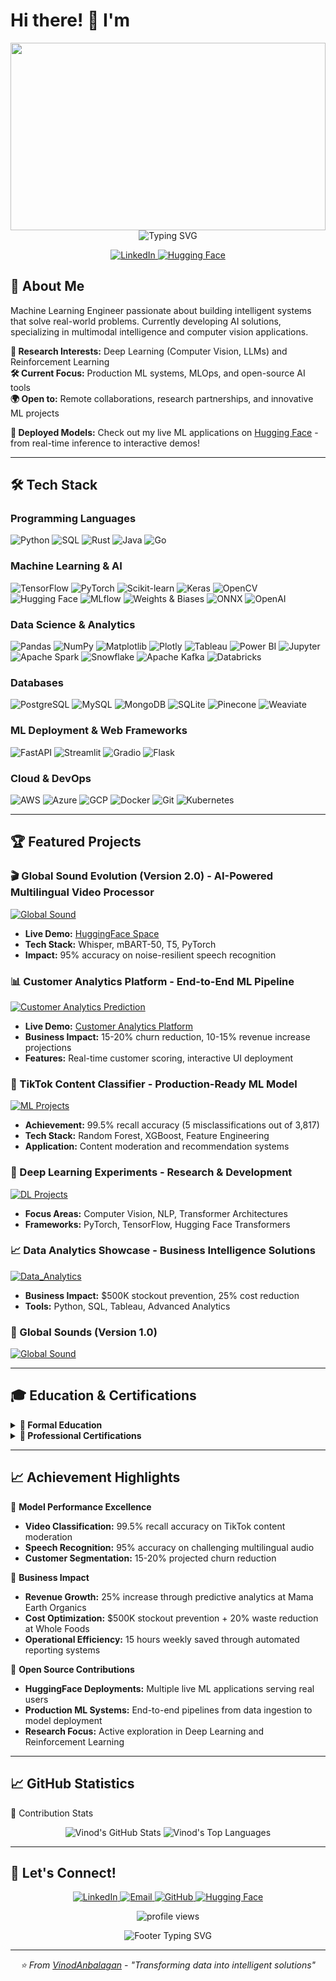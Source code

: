 # Hi there! 👋 I'm 

<div align="center">
  <!-- Custom header with neural network theme -->
  <img width="100%" height="300" src="https://capsule-render.vercel.app/api?type=waving&color=gradient&customColorList=6,11,20&height=300&section=header&text=Vinod%20Anbalagan&fontSize=50&fontColor=fff&animation=twinkling&fontAlignY=35&desc=Machine%20Learning%20Engineer%20%7C%20AI%20Enthusiast&descAlignY=55&descSize=20"/>
  <!-- Animated typing with clean background -->
  <img src="https://readme-typing-svg.herokuapp.com?font=JetBrains+Mono&size=28&duration=3000&pause=1000&color=36BCF7&center=true&vCenter=true&width=600&lines=Building+AI+Solutions;Python+%7C+TensorFlow+%7C+PyTorch;ML+%26+Deep+Learning;Transforming+Data+into+Intelligence" alt="Typing SVG" />
</div>
<p align="center">
  <a href="https://www.linkedin.com/in/vinod-anbalagan/">
    <img src="https://img.shields.io/badge/LinkedIn-0077B5?style=flat-square&logo=linkedin&logoColor=white" alt="LinkedIn"/>
  </a>
  <a href="https://huggingface.co/vinod-anbalagan">
    <img src="https://img.shields.io/badge/🤗-Hugging%20Face-yellow?style=flat-square" alt="Hugging Face"/>
  </a>
</p>

## 🚀 About Me

Machine Learning Engineer passionate about building intelligent systems that solve real-world problems. Currently developing AI solutions, specializing in multimodal intelligence and computer vision applications.

**🔬 Research Interests:** Deep Learning (Computer Vision, LLMs) and Reinforcement Learning  
**🛠️ Current Focus:** Production ML systems, MLOps, and open-source AI tools  
**🌍 Open to:** Remote collaborations, research partnerships, and innovative ML projects  

**🚀 Deployed Models:** Check out my live ML applications on [Hugging Face](https://huggingface.co/vinod-anbalagan) - from real-time inference to interactive demos!

---

## 🛠 **Tech Stack** 

### Programming Languages
<p align="left">
  <img src="https://img.shields.io/badge/Python-3776AB?style=for-the-badge&logo=python&logoColor=white" alt="Python" />
  <img src="https://img.shields.io/badge/SQL-4479A1?style=for-the-badge&logo=mysql&logoColor=white" alt="SQL" />
  <img src="https://img.shields.io/badge/Rust-000000?style=for-the-badge&logo=rust&logoColor=white" alt="Rust" />
  <img src="https://img.shields.io/badge/Java-ED8B00?style=for-the-badge&logo=java&logoColor=white" alt="Java" />
  <img src="https://img.shields.io/badge/Go-00ADD8?style=for-the-badge&logo=go&logoColor=white" alt="Go" />
</p>

### Machine Learning & AI
<p align="left">
  <img src="https://img.shields.io/badge/TensorFlow-FF6F00?style=for-the-badge&logo=tensorflow&logoColor=white" alt="TensorFlow" />
  <img src="https://img.shields.io/badge/PyTorch-EE4C2C?style=for-the-badge&logo=pytorch&logoColor=white" alt="PyTorch" />
  <img src="https://img.shields.io/badge/scikit--learn-F7931E?style=for-the-badge&logo=scikit-learn&logoColor=white" alt="Scikit-learn" />
  <img src="https://img.shields.io/badge/Keras-D00000?style=for-the-badge&logo=keras&logoColor=white" alt="Keras" />
  <img src="https://img.shields.io/badge/OpenCV-27338e?style=for-the-badge&logo=OpenCV&logoColor=white" alt="OpenCV" />
  <img src="https://img.shields.io/badge/Hugging%20Face-FFD21E?style=for-the-badge&logo=huggingface&logoColor=black" alt="Hugging Face" />
  <img src="https://img.shields.io/badge/MLflow-0194E2?style=for-the-badge&logo=mlflow&logoColor=white" alt="MLflow" />
  <img src="https://img.shields.io/badge/Weights%20%26%20Biases-3B3B3B?style=for-the-badge&logo=weightsandbiases&logoColor=white" alt="Weights & Biases" />
  <img src="https://img.shields.io/badge/ONNX-005EC4?style=for-the-badge&logo=onnx&logoColor=white" alt="ONNX" />
  <img src="https://img.shields.io/badge/OpenAI-412991?style=for-the-badge&logo=openai&logoColor=white" alt="OpenAI" />
</p>

### Data Science & Analytics
<p align="left">
  <img src="https://img.shields.io/badge/pandas-150458?style=for-the-badge&logo=pandas&logoColor=white" alt="Pandas" />
  <img src="https://img.shields.io/badge/numpy-013243?style=for-the-badge&logo=numpy&logoColor=white" alt="NumPy" />
  <img src="https://img.shields.io/badge/Matplotlib-11557c?style=for-the-badge&logo=matplotlib&logoColor=white" alt="Matplotlib" />
  <img src="https://img.shields.io/badge/Plotly-239120?style=for-the-badge&logo=plotly&logoColor=white" alt="Plotly" />
  <img src="https://img.shields.io/badge/Tableau-E97627?style=for-the-badge&logo=tableau&logoColor=white" alt="Tableau" />
  <img src="https://img.shields.io/badge/Power%20BI-F2C811?style=for-the-badge&logo=powerbi&logoColor=black" alt="Power BI" />
  <img src="https://img.shields.io/badge/Jupyter-F37626?style=for-the-badge&logo=jupyter&logoColor=white" alt="Jupyter" />
  <img src="https://img.shields.io/badge/Apache%20Spark-E25A1C?style=for-the-badge&logo=apachespark&logoColor=white" alt="Apache Spark" />
  <img src="https://img.shields.io/badge/Snowflake-29B5E8?style=for-the-badge&logo=snowflake&logoColor=white" alt="Snowflake" />
  <img src="https://img.shields.io/badge/Apache%20Kafka-231F20?style=for-the-badge&logo=apachekafka&logoColor=white" alt="Apache Kafka" />
  <img src="https://img.shields.io/badge/Databricks-FF3621?style=for-the-badge&logo=databricks&logoColor=white" alt="Databricks" />
</p>

### Databases
<p align="left">
  <img src="https://img.shields.io/badge/PostgreSQL-316192?style=for-the-badge&logo=postgresql&logoColor=white" alt="PostgreSQL" />
  <img src="https://img.shields.io/badge/MySQL-005C84?style=for-the-badge&logo=mysql&logoColor=white" alt="MySQL" />
  <img src="https://img.shields.io/badge/MongoDB-4EA94B?style=for-the-badge&logo=mongodb&logoColor=white" alt="MongoDB" />
  <img src="https://img.shields.io/badge/SQLite-07405E?style=for-the-badge&logo=sqlite&logoColor=white" alt="SQLite" />
  <img src="https://img.shields.io/badge/Pinecone-2DCC70?style=for-the-badge&logo=pinecone&logoColor=white" alt="Pinecone" />
  <img src="https://img.shields.io/badge/Weaviate-222222?style=for-the-badge&logo=weaviate&logoColor=white" alt="Weaviate" />
</p>

### ML Deployment & Web Frameworks
<p align="left">
  <img src="https://img.shields.io/badge/FastAPI-009688?style=for-the-badge&logo=fastapi&logoColor=white" alt="FastAPI" />
  <img src="https://img.shields.io/badge/Streamlit-FF4B4B?style=for-the-badge&logo=streamlit&logoColor=white" alt="Streamlit" />
  <img src="https://img.shields.io/badge/Gradio-FFA500?style=for-the-badge&logo=gradio&logoColor=white" alt="Gradio" />
  <img src="https://img.shields.io/badge/Flask-000000?style=for-the-badge&logo=flask&logoColor=white" alt="Flask" />
</p>

### Cloud & DevOps
<p align="left">
  <img src="https://img.shields.io/badge/AWS-FF9900?style=for-the-badge&logo=amazonaws&logoColor=white" alt="AWS" />
  <img src="https://img.shields.io/badge/Azure-0078D4?style=for-the-badge&logo=microsoftazure&logoColor=white" alt="Azure" />
  <img src="https://img.shields.io/badge/GCP-4285F4?style=for-the-badge&logo=googlecloud&logoColor=white" alt="GCP" />
  <img src="https://img.shields.io/badge/Docker-2CA5E0?style=for-the-badge&logo=docker&logoColor=white" alt="Docker" />
  <img src="https://img.shields.io/badge/Git-F05032?style=for-the-badge&logo=git&logoColor=white" alt="Git" />
  <img src="https://img.shields.io/badge/Kubernetes-326CE5?style=for-the-badge&logo=kubernetes&logoColor=white" alt="Kubernetes" />
</p>

---

## 🏆 Featured Projects

### 🎬 Global Sound Evolution (Version 2.0) - AI-Powered Multilingual Video Processor
[![Global Sound](https://github-readme-stats.vercel.app/api/pin/?username=VinodAnbalagan&repo=global_sound_evolution&theme=graywhite&show_owner=true)](https://github.com/VinodAnbalagan/global_sound_evolution) 
- **Live Demo:** [HuggingFace Space](https://huggingface.co/spaces/vinod-anbalagan/global-sound-evolution)
- **Tech Stack:** Whisper, mBART-50, T5, PyTorch
- **Impact:** 95% accuracy on noise-resilient speech recognition

### 📊 Customer Analytics Platform - End-to-End ML Pipeline
[![Customer Analytics Prediction](https://github-readme-stats.vercel.app/api/pin/?username=VinodAnbalagan&repo=Customer_Purchasing_Behaviors&theme=graywhite&show_owner=true)](https://github.com/VinodAnbalagan/Customer_Purchasing_Behaviors.git) 
- **Live Demo:** [Customer Analytics Platform](https://huggingface.co/spaces/vinod-anbalagan/customer_analytics_platform)
- **Business Impact:** 15-20% churn reduction, 10-15% revenue increase projections
- **Features:** Real-time customer scoring, interactive UI deployment

### 🎯 TikTok Content Classifier - Production-Ready ML Model
[![ML Projects](https://github-readme-stats.vercel.app/api/pin/?username=VinodAnbalagan&repo=ML_Projects&theme=graywhite&show_owner=true)](https://github.com/VinodAnbalagan/ML_Projects) 
- **Achievement:** 99.5% recall accuracy (5 misclassifications out of 3,817)
- **Tech Stack:** Random Forest, XGBoost, Feature Engineering
- **Application:** Content moderation and recommendation systems

### 🧠 Deep Learning Experiments - Research & Development
[![DL Projects](https://github-readme-stats.vercel.app/api/pin/?username=VinodAnbalagan&repo=Deep_Learning_Experiments&theme=graywhite&show_owner=true)](https://github.com/VinodAnbalagan/Deep_Learning_Experiments.git)   
- **Focus Areas:** Computer Vision, NLP, Transformer Architectures
- **Frameworks:** PyTorch, TensorFlow, Hugging Face Transformers

### 📈 Data Analytics Showcase - Business Intelligence Solutions
[![Data_Analytics](https://github-readme-stats.vercel.app/api/pin/?username=VinodAnbalagan&repo=Data_Analytics&theme=graywhite&show_owner=true)](https://github.com/VinodAnbalagan/Data_Analytics)   
- **Business Impact:** $500K stockout prevention, 25% cost reduction
- **Tools:** Python, SQL, Tableau, Advanced Analytics

### 🎯 Global Sounds (Version 1.0)
[![Global Sound](https://github-readme-stats.vercel.app/api/pin/?username=VinodAnbalagan&repo=global-sound&theme=graywhite&show_owner=true)](https://github.com/VinodAnbalagan/global-sound) 

</div>

---

## 🎓 Education & Certifications
<details>
<summary><b>🏫 Formal Education</b></summary>
  
- 🏛️ University of Toronto - Data Science & Machine Learning Certification  
- 🏛️ Stanford University - Machine Learning Specialization  
- 🏛️ University of Windsor - Master of Applied Science - Electrical Engineering 
- 🏛️ Anna University - Bachelor of Engineering - Electronics and Communication Engineering 
</details>
<details>
<summary><b>🏅 Professional Certifications</b></summary>
 
- 🔬 IBM - AI Developer Certification  
- 🤖 NVIDIA - AI Operations & Infrastructure Fundamentals  
- 📊 Wolfram Research - ML Statistical Foundations Professional Certificate  
- 📈 Google - Advanced Data Analytics Professional Certificate  
- 🏛️ University of Pennsylvania - AI, ML Essentials & Statistics 
- 🐍 OpenEDG Python Institute - Programming with Python Professional
- 🏛️ Ludwig Maximilian University Munich - Competitive Strategy & Organization Design 
- ☁️ AWS - Cloud Technical Essentials 
- 🐧 Canonical - Linux Professional Certification 

</details>

---

## 📈 Achievement Highlights

🎯 **Model Performance Excellence**
- **Video Classification:** 99.5% recall accuracy on TikTok content moderation
- **Speech Recognition:** 95% accuracy on challenging multilingual audio
- **Customer Segmentation:** 15-20% projected churn reduction

💼 **Business Impact**
- **Revenue Growth:** 25% increase through predictive analytics at Mama Earth Organics
- **Cost Optimization:** $500K stockout prevention + 20% waste reduction at Whole Foods  
- **Operational Efficiency:** 15 hours weekly saved through automated reporting systems

🚀 **Open Source Contributions**
- **HuggingFace Deployments:** Multiple live ML applications serving real users
- **Production ML Systems:** End-to-end pipelines from data ingestion to model deployment
- **Research Focus:** Active exploration in Deep Learning and Reinforcement Learning
        
---

## 📈 GitHub Statistics

🎯 Contribution Stats
<div align="center">
  <!-- GitHub Stats Card (Corrected) -->
  <img src="https://github-readme-stats.vercel.app/api?username=VinodAnbalagan&show_icons=true&theme=graywhite&hide_border=true&custom_title=Vinod's%20GitHub%20Stats" alt="Vinod's GitHub Stats"/>
  
  <!-- Top Languages Card -->
  <img src="https://github-readme-stats.vercel.app/api/top-langs/?username=VinodAnbalagan&layout=compact&theme=graywhite&hide_border=true&langs_count=10" alt="Vinod's Top Languages"/>
</div>

---

## 🤝 Let's Connect!

<p align="center">
  <a href="https://www.linkedin.com/in/vinod-anbalagan/">
    <img src="https://img.shields.io/badge/LinkedIn-0077B5?style=for-the-badge&logo=linkedin&logoColor=white" alt="LinkedIn"/>
  </a>
  <a href="mailto:vinodanbalagan@gmail.com">
    <img src="https://img.shields.io/badge/Email-D14836?style=for-the-badge&logo=gmail&logoColor=white" alt="Email"/>
  </a>
  <a href="https://github.com/VinodAnbalagan">
    <img src="https://img.shields.io/badge/GitHub-100000?style=for-the-badge&logo=github&logoColor=white" alt="GitHub"/>
  </a>
  <a href="https://huggingface.co/vinod-anbalagan">
    <img src="https://img.shields.io/badge/🤗-Hugging%20Face-yellow?style=for-the-badge" alt="Hugging Face"/>
  </a>
</p>

<p align="center">
  <img src="https://komarev.com/ghpvc/?username=VinodAnbalagan&label=Profile%20views&color=0e75b6&style=flat" alt="profile views" />
</p>

<div align="center">
  <img src="https://readme-typing-svg.herokuapp.com?font=Fira+Code&size=20&duration=3000&pause=1000&color=36BCF7&center=true&vCenter=true&width=600&lines=Open+to+ML+research+collaborations;Deep+Learning+%26+RL+enthusiast;Building+the+future+with+AI!" alt="Footer Typing SVG" />
</div>

---

<div align="center">
  <i>⭐️ From <a href="https://github.com/VinodAnbalagan">VinodAnbalagan</a> - "Transforming data into intelligent solutions"</i>
</div>
